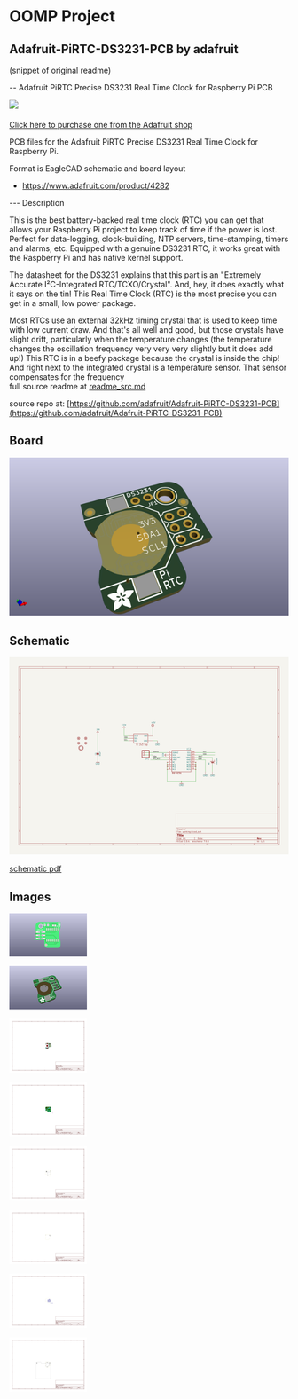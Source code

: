 # OOMP Project  
## Adafruit-PiRTC-DS3231-PCB  by adafruit  
  
(snippet of original readme)  
  
-- Adafruit PiRTC Precise DS3231 Real Time Clock for Raspberry Pi PCB  
  
<a href="http://www.adafruit.com/products/4282"><img src="assets/4282.jpg?raw=true" width="500px"><br/>  
Click here to purchase one from the Adafruit shop</a>  
  
PCB files for the Adafruit PiRTC Precise DS3231 Real Time Clock for Raspberry Pi.   
  
Format is EagleCAD schematic and board layout  
* https://www.adafruit.com/product/4282  
  
--- Description  
  
This is the best battery-backed real time clock (RTC) you can get that allows your Raspberry Pi project to keep track of time if the power is lost. Perfect for data-logging, clock-building, NTP servers, time-stamping, timers and alarms, etc. Equipped with a genuine DS3231 RTC, it works great with the Raspberry Pi and has native kernel support.  
  
The datasheet for the DS3231 explains that this part is an "Extremely Accurate I²C-Integrated RTC/TCXO/Crystal". And, hey, it does exactly what it says on the tin! This Real Time Clock (RTC) is the most precise you can get in a small, low power package.  
  
Most RTCs use an external 32kHz timing crystal that is used to keep time with low current draw. And that's all well and good, but those crystals have slight drift, particularly when the temperature changes (the temperature changes the oscillation frequency very very very slightly but it does add up!) This RTC is in a beefy package because the crystal is inside the chip! And right next to the integrated crystal is a temperature sensor. That sensor compensates for the frequency  
  full source readme at [readme_src.md](readme_src.md)  
  
source repo at: [https://github.com/adafruit/Adafruit-PiRTC-DS3231-PCB](https://github.com/adafruit/Adafruit-PiRTC-DS3231-PCB)  
## Board  
  
[![working_3d.png](working_3d_600.png)](working_3d.png)  
## Schematic  
  
[![working_schematic.png](working_schematic_600.png)](working_schematic.png)  
  
[schematic pdf](working_schematic.pdf)  
## Images  
  
[![working_3D_bottom.png](working_3D_bottom_140.png)](working_3D_bottom.png)  
  
[![working_3D_top.png](working_3D_top_140.png)](working_3D_top.png)  
  
[![working_assembly_page_01.png](working_assembly_page_01_140.png)](working_assembly_page_01.png)  
  
[![working_assembly_page_02.png](working_assembly_page_02_140.png)](working_assembly_page_02.png)  
  
[![working_assembly_page_03.png](working_assembly_page_03_140.png)](working_assembly_page_03.png)  
  
[![working_assembly_page_04.png](working_assembly_page_04_140.png)](working_assembly_page_04.png)  
  
[![working_assembly_page_05.png](working_assembly_page_05_140.png)](working_assembly_page_05.png)  
  
[![working_assembly_page_06.png](working_assembly_page_06_140.png)](working_assembly_page_06.png)  
